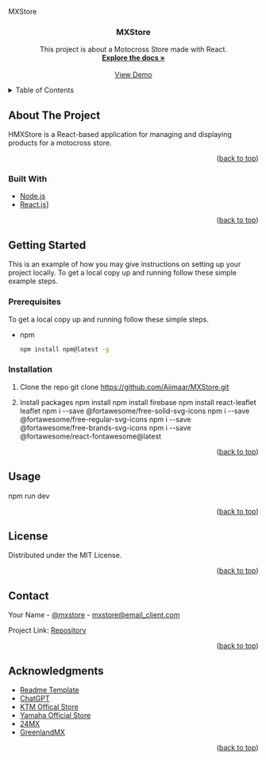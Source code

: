 <!-- Improved compatibility of back to top link: See: https://github.com/othneildrew/Best-README-Template/pull/73 -->
<a name="readme-top">MXStore</a>
<!--
*** Thanks for checking out the Best-README-Template. If you have a suggestion
*** that would make this better, please fork the repo and create a pull request
*** or simply open an issue with the tag "enhancement".
*** Don't forget to give the project a star!
*** Thanks again! Now go create something AMAZING! :D
-->



<!-- PROJECT SHIELDS -->
<!--
*** I'm using markdown "reference style" links for readability.
*** Reference links are enclosed in brackets [ ] instead of parentheses ( ).
*** See the bottom of this document for the declaration of the reference variables
*** for contributors-url, forks-url, etc. This is an optional, concise syntax you may use.
*** https://www.markdownguide.org/basic-syntax/#reference-style-links
-->

<h3 align="center">MXStore</h3>

  <p align="center">
    This project is about a Motocross Store made with React.
    <br />
    <a href="[https://github.com/github_username/repo_name](https://github.com/Aiimaar/MXStore)"><strong>Explore the docs »</strong></a>
    <br />
    <br />
    <a href="[https://github.com/github_username/repo_name](https://github.com/Aiimaar/MXStore)">View Demo</a>
</div>



<!-- TABLE OF CONTENTS -->
<details>
  <summary>Table of Contents</summary>
  <ol>
    <li>
      <a href="#about-the-project">Motocross Store</a>
      <ul>
        <li><a href="#built-with">Built With React</a></li>
      </ul>
    </li>
    <li>
      <a href="#getting-started">Getting Started</a>
      <ul>
        <li><a href="#prerequisites">Prerequisites</a></li>
        <li><a href="#installation">Installation</a></li>
      </ul>
    </li>
    <li><a href="#usage">Usage</a></li>
    <li><a href="#roadmap">Roadmap</a></li>
    <li><a href="#contributing">Contributing</a></li>
    <li><a href="#license">License</a></li>
    <li><a href="#contact">Contact</a></li>
    <li><a href="#acknowledgments">Acknowledgments</a></li>
  </ol>
</details>



<!-- ABOUT THE PROJECT -->
## About The Project

HMXStore is a React-based application for managing and displaying products for a motocross store.
<p align="right">(<a href="#readme-top">back to top</a>)</p>



### Built With

* [Node.js](https://nodejs.org/en)
* [React.js](https://es.react.dev/)]

<p align="right">(<a href="#readme-top">back to top</a>)</p>



<!-- GETTING STARTED -->
## Getting Started

This is an example of how you may give instructions on setting up your project locally.
To get a local copy up and running follow these simple example steps.

### Prerequisites

To get a local copy up and running follow these simple steps.
* npm
  ```sh
  npm install npm@latest -g
  ```

### Installation
1. Clone the repo
  git clone https://github.com/Aiimaar/MXStore.git

2. Install packages
  npm install
  npm install firebase
  npm install react-leaflet leaflet
  npm i --save @fortawesome/free-solid-svg-icons
  npm i --save @fortawesome/free-regular-svg-icons
  npm i --save @fortawesome/free-brands-svg-icons
  npm i --save @fortawesome/react-fontawesome@latest

<p align="right">(<a href="#readme-top">back to top</a>)</p>



<!-- USAGE EXAMPLES -->
## Usage
npm run dev

<p align="right">(<a href="#readme-top">back to top</a>)</p>


<!-- LICENSE -->
## License

Distributed under the MIT License.

<p align="right">(<a href="#readme-top">back to top</a>)</p>



<!-- CONTACT -->
## Contact

Your Name - [@mxstore](https://twitter.com/MXStore) - mxstore@email_client.com

Project Link: [Repository]([https://github.com/github_username/repo_name](https://github.com/Aiimaar/MXStore))

<p align="right">(<a href="#readme-top">back to top</a>)</p>



<!-- ACKNOWLEDGMENTS -->
## Acknowledgments

* [Readme Template](Best-README-Template)
* [ChatGPT](https://chat.openai.com/)
* [KTM Offical Store](https://ktm.com)
* [Yamaha Official Store](https://yamaha.com)
* [24MX](https://24mx.es)
* [GreenlandMX](https://greenlandmx.es)

<p align="right">(<a href="#readme-top">back to top</a>)</p>
